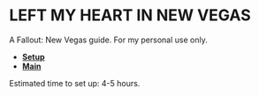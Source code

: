 # LEFT MY HEART IN NEW VEGAS

A Fallout: New Vegas guide. For my personal use only.

- [**Setup**](https://github.com/Sigourn/iheartnewvegas/blob/main/setup.md)
- [**Main**](https://github.com/Sigourn/iheartnewvegas/blob/main/main.md)

Estimated time to set up: 4-5 hours.
